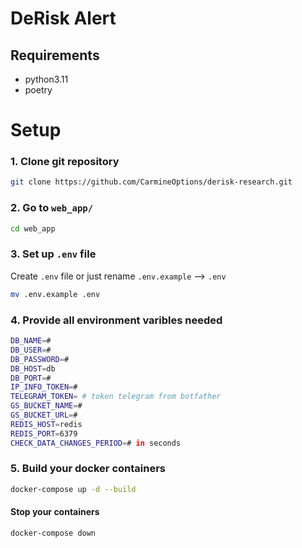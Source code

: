 # DeRisk Alert

## Requirements
 - python3.11 
 - poetry

# Setup

### 1. Clone git repository

```bash
git clone https://github.com/CarmineOptions/derisk-research.git
```

### 2. Go to `web_app/`


```bash
cd web_app 
```

### 3. Set up `.env` file

Create `.env` file or just rename `.env.example` --> `.env`

```bash
mv .env.example .env
```

### 4. Provide all environment varibles needed

```bash
DB_NAME=#
DB_USER=#
DB_PASSWORD=#
DB_HOST=db
DB_PORT=#
IP_INFO_TOKEN=#
TELEGRAM_TOKEN= # token telegram from botfather
GS_BUCKET_NAME=#
GS_BUCKET_URL=#
REDIS_HOST=redis
REDIS_PORT=6379
CHECK_DATA_CHANGES_PERIOD=# in seconds
```

### 5. Build your docker containers

```bash
docker-compose up -d --build
```

#### Stop your containers

```bash
docker-compose down
```
